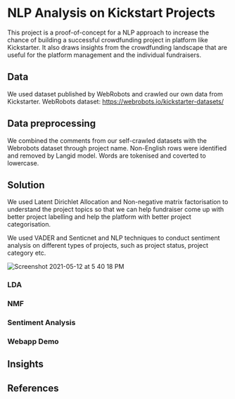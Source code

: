 # NLP Analysis on Kickstart Projects 
This project is a proof-of-concept for a NLP approach to increase the chance of building a successful crowdfunding project in platform like Kickstarter. It also draws insights from the crowdfunding landscape that are useful for the platform management and the individual fundraisers. 

## Data 
We used dataset published by WebRobots and crawled our own data from Kickstarter. 
WebRobots dataset: https://webrobots.io/kickstarter-datasets/

## Data preprocessing
We combined the comments from our self-crawled datasets with the Webrobots dataset through project name. Non-English rows were identified and removed by Langid model. Words are tokenised and coverted to lowercase.  

## Solution
We used Latent Dirichlet Allocation and Non-negative matrix factorisation to understand the project topics so that we can help fundraiser come up with better project labelling and help the platform with better project categorisation. 

We used VADER and Senticnet and NLP techniques to conduct sentiment analysis on different types of projects, such as project status, project category etc. 

![Screenshot 2021-05-12 at 5 40 18 PM](https://user-images.githubusercontent.com/35590255/117953939-1fa7b080-b349-11eb-8d66-0ba3002de28d.jpg)

### LDA 


### NMF 
### Sentiment Analysis 
### Webapp Demo 

## Insights 

## References 
